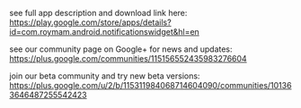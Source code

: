 see full app description and download link here:
https://play.google.com/store/apps/details?id=com.roymam.android.notificationswidget&hl=en

see our community page on Google+ for news and updates:
https://plus.google.com/communities/115156552435983276604

join our beta community and try new beta versions:
https://plus.google.com/u/2/b/115311984068714604090/communities/101363646487255542423
